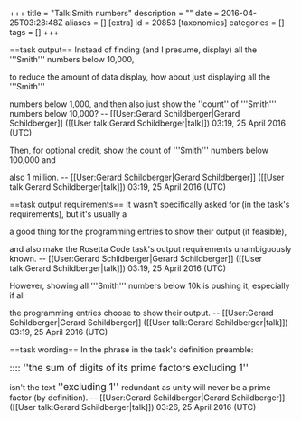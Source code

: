 +++
title = "Talk:Smith numbers"
description = ""
date = 2016-04-25T03:28:48Z
aliases = []
[extra]
id = 20853
[taxonomies]
categories = []
tags = []
+++

==task output==
Instead of finding (and I presume, display) all the '''Smith''' numbers below 10,000,

to reduce the amount of data display, how about just displaying all the '''Smith'''

numbers below 1,000, and then also just show the   ''count''   of '''Smith''' numbers 
below 10,000?   -- [[User:Gerard Schildberger|Gerard Schildberger]] ([[User talk:Gerard Schildberger|talk]]) 03:19, 25 April 2016 (UTC)

Then, for optional credit, show the count of '''Smith''' numbers below 100,000 and

also 1 million.   -- [[User:Gerard Schildberger|Gerard Schildberger]] ([[User talk:Gerard Schildberger|talk]]) 03:19, 25 April 2016 (UTC)
 
==task output requirements==
It wasn't specifically asked for (in the task's requirements),   but it's usually a

a good thing for the programming entries to show their output   (if feasible),

and also make the Rosetta Code task's output requirements unambiguously known.   -- [[User:Gerard Schildberger|Gerard Schildberger]] ([[User talk:Gerard Schildberger|talk]]) 03:19, 25 April 2016 (UTC)

However, showing all '''Smith''' numbers below 10k is pushing it, especially if all

the programming entries choose to show their output.   -- [[User:Gerard Schildberger|Gerard Schildberger]] ([[User talk:Gerard Schildberger|talk]]) 03:19, 25 April 2016 (UTC)

==task wording==
In the phrase in the task's definition preamble:

<big>
:::: ''the sum of digits of its prime factors excluding 1''
</big>


isn't the text       <big> ''excluding 1'' </big>       redundant as unity will never be a prime factor   (by definition).   -- [[User:Gerard Schildberger|Gerard Schildberger]] ([[User talk:Gerard Schildberger|talk]]) 03:26, 25 April 2016 (UTC)

